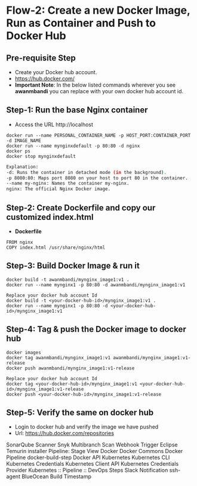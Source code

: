 # Flow-2: Create a new Docker Image, Run as Container and Push to Docker Hub

## Pre-requisite Step
- Create your Docker hub account. 
- https://hub.docker.com/
- **Important Note**: In the below listed commands wherever you see **awanmbandi** you can replace with your own docker hub account id. 


## Step-1: Run the base Nginx container
- Access the URL http://localhost
```
docker run --name PERSONAL_CONTAINER_NAME -p HOST_PORT:CONTAINER_PORT -d IMAGE_NAME
docker run --name mynginxdefault -p 80:80 -d nginx
docker ps
docker stop mynginxdefault
```

```bash
Explanation:
-d: Runs the container in detached mode (in the background).
-p 8080:80: Maps port 8080 on your host to port 80 in the container.
--name my-nginx: Names the container my-nginx.
nginx: The official Nginx Docker image.
```

## Step-2: Create Dockerfile and copy our customized index.html
- **Dockerfile**
```
FROM nginx
COPY index.html /usr/share/nginx/html
```

## Step-3: Build Docker Image & run it
```
docker build -t awanmbandi/mynginx_image1:v1 .
docker run --name mynginx1 -p 80:80 -d awanmbandi/mynginx_image1:v1

Replace your docker hub account Id
docker build -t <your-docker-hub-id>/mynginx_image1:v1 .
docker run --name mynginx1 -p 80:80 -d <your-docker-hub-id>/mynginx_image1:v1
```

## Step-4: Tag & push the Docker image to docker hub
```
docker images
docker tag awanmbandi/mynginx_image1:v1 awanmbandi/mynginx_image1:v1-release
docker push awanmbandi/mynginx_image1:v1-release

Replace your docker hub account Id
docker tag <your-docker-hub-id>/mynginx_image1:v1 <your-docker-hub-id>/mynginx_image1:v1-release
docker push <your-docker-hub-id>/mynginx_image1:v1-release
```
## Step-5: Verify the same on docker hub
- Login to docker hub and verify the image we have pushed
- Url: https://hub.docker.com/repositories



SonarQube Scanner
Snyk
Multibranch Scan Webhook Trigger
Eclipse Temurin installer
Pipeline: Stage View
Docker
Docker Commons
Docker Pipeline
docker-build-step
Docker API
Kubernetes
Kubernetes CLI
Kubernetes Credentials
Kubernetes Client API
Kubernetes Credentials Provider
Kubernetes :: Pipeline :: DevOps Steps
Slack Notification
ssh-agent
BlueOcean
Build Timestamp